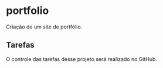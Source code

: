 # portfolio
Criação de um site de portfólio.

## Tarefas
O controle das tarefas desse projeto será realizado no GitHub.
